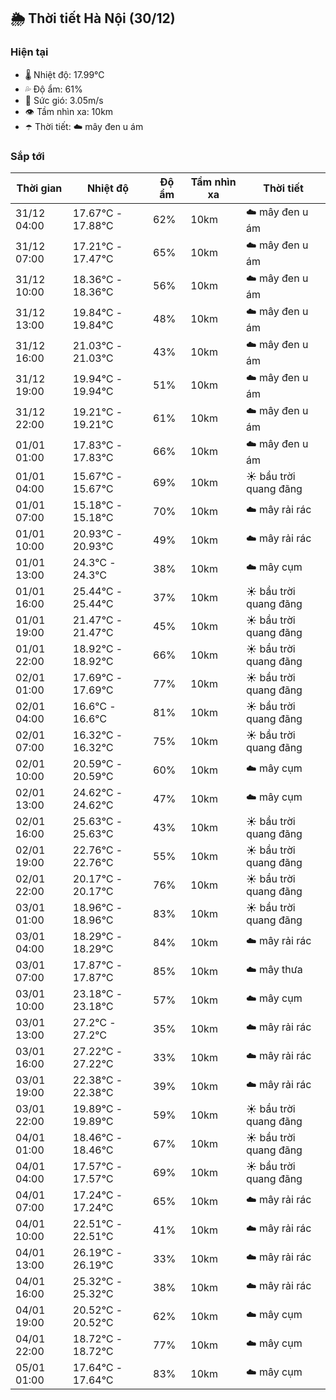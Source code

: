 ## 🌦️ Thời tiết Hà Nội (30/12)

### Hiện tại

- 🌡️ Nhiệt độ: 17.99℃
- 💦 Độ ẩm: 61%
- 💨 Sức gió: 3.05m/s
- 👁️ Tầm nhìn xa: 10km
- ☂️ Thời tiết: ☁️ mây đen u ám

### Sắp tới

| Thời gian | Nhiệt độ | Độ ẩm | Tầm nhìn xa | Thời tiết |
| --- | --- | --- | --- | --- |
| 31/12 04:00 | 17.67℃ - 17.88℃ | 62% | 10km | ☁️ mây đen u ám |
| 31/12 07:00 | 17.21℃ - 17.47℃ | 65% | 10km | ☁️ mây đen u ám |
| 31/12 10:00 | 18.36℃ - 18.36℃ | 56% | 10km | ☁️ mây đen u ám |
| 31/12 13:00 | 19.84℃ - 19.84℃ | 48% | 10km | ☁️ mây đen u ám |
| 31/12 16:00 | 21.03℃ - 21.03℃ | 43% | 10km | ☁️ mây đen u ám |
| 31/12 19:00 | 19.94℃ - 19.94℃ | 51% | 10km | ☁️ mây đen u ám |
| 31/12 22:00 | 19.21℃ - 19.21℃ | 61% | 10km | ☁️ mây đen u ám |
| 01/01 01:00 | 17.83℃ - 17.83℃ | 66% | 10km | ☁️ mây đen u ám |
| 01/01 04:00 | 15.67℃ - 15.67℃ | 69% | 10km | ☀️ bầu trời quang đãng |
| 01/01 07:00 | 15.18℃ - 15.18℃ | 70% | 10km | ☁️ mây rải rác |
| 01/01 10:00 | 20.93℃ - 20.93℃ | 49% | 10km | ☁️ mây rải rác |
| 01/01 13:00 | 24.3℃ - 24.3℃ | 38% | 10km | ☁️ mây cụm |
| 01/01 16:00 | 25.44℃ - 25.44℃ | 37% | 10km | ☀️ bầu trời quang đãng |
| 01/01 19:00 | 21.47℃ - 21.47℃ | 45% | 10km | ☀️ bầu trời quang đãng |
| 01/01 22:00 | 18.92℃ - 18.92℃ | 66% | 10km | ☀️ bầu trời quang đãng |
| 02/01 01:00 | 17.69℃ - 17.69℃ | 77% | 10km | ☀️ bầu trời quang đãng |
| 02/01 04:00 | 16.6℃ - 16.6℃ | 81% | 10km | ☀️ bầu trời quang đãng |
| 02/01 07:00 | 16.32℃ - 16.32℃ | 75% | 10km | ☀️ bầu trời quang đãng |
| 02/01 10:00 | 20.59℃ - 20.59℃ | 60% | 10km | ☁️ mây cụm |
| 02/01 13:00 | 24.62℃ - 24.62℃ | 47% | 10km | ☁️ mây cụm |
| 02/01 16:00 | 25.63℃ - 25.63℃ | 43% | 10km | ☀️ bầu trời quang đãng |
| 02/01 19:00 | 22.76℃ - 22.76℃ | 55% | 10km | ☀️ bầu trời quang đãng |
| 02/01 22:00 | 20.17℃ - 20.17℃ | 76% | 10km | ☀️ bầu trời quang đãng |
| 03/01 01:00 | 18.96℃ - 18.96℃ | 83% | 10km | ☀️ bầu trời quang đãng |
| 03/01 04:00 | 18.29℃ - 18.29℃ | 84% | 10km | ☁️ mây rải rác |
| 03/01 07:00 | 17.87℃ - 17.87℃ | 85% | 10km | ☁️ mây thưa |
| 03/01 10:00 | 23.18℃ - 23.18℃ | 57% | 10km | ☁️ mây cụm |
| 03/01 13:00 | 27.2℃ - 27.2℃ | 35% | 10km | ☁️ mây rải rác |
| 03/01 16:00 | 27.22℃ - 27.22℃ | 33% | 10km | ☁️ mây rải rác |
| 03/01 19:00 | 22.38℃ - 22.38℃ | 39% | 10km | ☁️ mây rải rác |
| 03/01 22:00 | 19.89℃ - 19.89℃ | 59% | 10km | ☀️ bầu trời quang đãng |
| 04/01 01:00 | 18.46℃ - 18.46℃ | 67% | 10km | ☀️ bầu trời quang đãng |
| 04/01 04:00 | 17.57℃ - 17.57℃ | 69% | 10km | ☀️ bầu trời quang đãng |
| 04/01 07:00 | 17.24℃ - 17.24℃ | 65% | 10km | ☁️ mây rải rác |
| 04/01 10:00 | 22.51℃ - 22.51℃ | 41% | 10km | ☁️ mây rải rác |
| 04/01 13:00 | 26.19℃ - 26.19℃ | 33% | 10km | ☁️ mây rải rác |
| 04/01 16:00 | 25.32℃ - 25.32℃ | 38% | 10km | ☁️ mây rải rác |
| 04/01 19:00 | 20.52℃ - 20.52℃ | 62% | 10km | ☁️ mây cụm |
| 04/01 22:00 | 18.72℃ - 18.72℃ | 77% | 10km | ☁️ mây cụm |
| 05/01 01:00 | 17.64℃ - 17.64℃ | 83% | 10km | ☁️ mây cụm |
